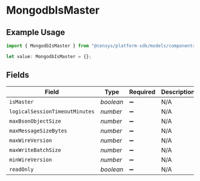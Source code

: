 # MongodbIsMaster

## Example Usage

```typescript
import { MongodbIsMaster } from "@censys/platform-sdk/models/components";

let value: MongodbIsMaster = {};
```

## Fields

| Field                          | Type                           | Required                       | Description                    |
| ------------------------------ | ------------------------------ | ------------------------------ | ------------------------------ |
| `isMaster`                     | *boolean*                      | :heavy_minus_sign:             | N/A                            |
| `logicalSessionTimeoutMinutes` | *number*                       | :heavy_minus_sign:             | N/A                            |
| `maxBsonObjectSize`            | *number*                       | :heavy_minus_sign:             | N/A                            |
| `maxMessageSizeBytes`          | *number*                       | :heavy_minus_sign:             | N/A                            |
| `maxWireVersion`               | *number*                       | :heavy_minus_sign:             | N/A                            |
| `maxWriteBatchSize`            | *number*                       | :heavy_minus_sign:             | N/A                            |
| `minWireVersion`               | *number*                       | :heavy_minus_sign:             | N/A                            |
| `readOnly`                     | *boolean*                      | :heavy_minus_sign:             | N/A                            |